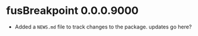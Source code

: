 # fusBreakpoint 0.0.0.9000

* Added a `NEWS.md` file to track changes to the package.
updates go here?
